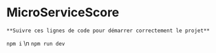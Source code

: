 # MicroServiceScore
	**Suivre ces lignes de code pour démarrer correctement le projet**
 `npm i`
 \n
 `npm run dev`
